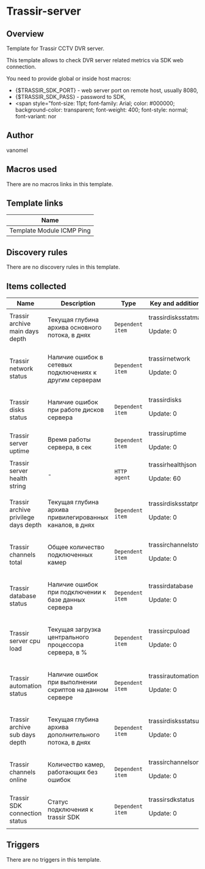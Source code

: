 # Trassir-server

## Overview

Template for Trassir CCTV DVR server.


This template allows to check DVR server related metrics via SDK web connection.


You need to provide global or inside host macros:


* {$TRASSIR\_SDK\_PORT} - web server port on remote host, usually 8080,
* {$TRASSIR\_SDK\_PASS} - password to SDK,
* <span style="font-size: 11pt; font-family: Arial; color: #000000; background-color: transparent; font-weight: 400; font-style: normal; font-variant: nor


## Author

vanomel

## Macros used

There are no macros links in this template.

## Template links

|Name|
|----|
|Template Module ICMP Ping|
## Discovery rules

There are no discovery rules in this template.

## Items collected

|Name|Description|Type|Key and additional info|
|----|-----------|----|----|
|Trassir archive main days depth|<p>Текущая глубина архива основного потока, в днях</p>|`Dependent item`|trassirdisksstatmaindays<p>Update: 0</p>|
|Trassir network status|<p>Наличие ошибок в сетевых подключениях к другим серверам</p>|`Dependent item`|trassirnetwork<p>Update: 0</p>|
|Trassir disks status|<p>Наличие ошибок при работе дисков сервера</p>|`Dependent item`|trassirdisks<p>Update: 0</p>|
|Trassir server uptime|<p>Время работы сервера, в сек</p>|`Dependent item`|trassiruptime<p>Update: 0</p>|
|Trassir server health string|<p>-</p>|`HTTP agent`|trassirhealthjson<p>Update: 60</p>|
|Trassir archive privilege days depth|<p>Текущая глубина архива привилегированных каналов, в днях</p>|`Dependent item`|trassirdisksstatprivdays<p>Update: 0</p>|
|Trassir channels total|<p>Общее количество подключенных камер</p>|`Dependent item`|trassirchannelstotal<p>Update: 0</p>|
|Trassir database status|<p>Наличие ошибок при подключении к базе данных сервера</p>|`Dependent item`|trassirdatabase<p>Update: 0</p>|
|Trassir server cpu load|<p>Текущая загрузка центрального процессора сервера, в %</p>|`Dependent item`|trassircpuload<p>Update: 0</p>|
|Trassir automation status|<p>Наличие ошибок при выполнении скриптов на данном сервере</p>|`Dependent item`|trassirautomation<p>Update: 0</p>|
|Trassir archive sub days depth|<p>Текущая глубина архива дополнительного потока, в днях</p>|`Dependent item`|trassirdisksstatsubsdays<p>Update: 0</p>|
|Trassir channels online|<p>Количество камер, работающих без ошибок</p>|`Dependent item`|trassirchannelsonline<p>Update: 0</p>|
|Trassir SDK connection status|<p>Статус подключения к trassir SDK</p>|`Dependent item`|trassirsdkstatus<p>Update: 0</p>|
## Triggers

There are no triggers in this template.

